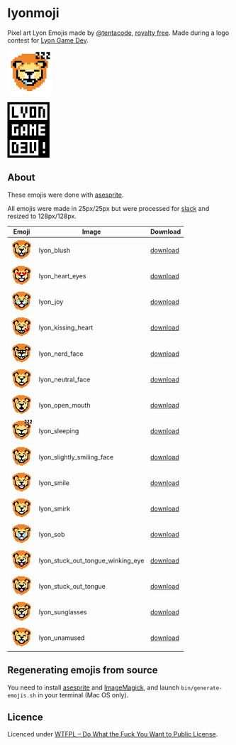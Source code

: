 # lyonmoji

Pixel art Lyon Emojis made by [@tentacode](http://tentacode.net), [royalty free](#licence). Made during a logo contest for [Lyon Game Dev](http://lyongamedev.pro/).

![](./images/lyonmoji.gif)

![](./images/lyongamedev.png)

## About

These emojis were done with [asesprite](https://www.aseprite.org/).

All emojis were made in 25px/25px but were processed for [slack](https://slack.com/) and resized to 128px/128px.

| Emoji | Image | Download |
| ---   | ---   | ---     |
| ![](./images/lyon_blush.png) | lyon_blush | [download](https://github.com/tentacode/lyonmoji/raw/master/emojis/lyon_blush.png) |
| ![](./images/lyon_heart_eyes.png) | lyon_heart_eyes | [download](https://github.com/tentacode/lyonmoji/raw/master/emojis/lyon_heart_eyes.png) |
| ![](./images/lyon_joy.png) | lyon_joy | [download](https://github.com/tentacode/lyonmoji/raw/master/emojis/lyon_joy.png) |
| ![](./images/lyon_kissing_heart.png) | lyon_kissing_heart | [download](https://github.com/tentacode/lyonmoji/raw/master/emojis/lyon_kissing_heart.png) |
| ![](./images/lyon_nerd_face.png) | lyon_nerd_face | [download](https://github.com/tentacode/lyonmoji/raw/master/emojis/lyon_nerd_face.png) |
| ![](./images/lyon_neutral_face.png) | lyon_neutral_face | [download](https://github.com/tentacode/lyonmoji/raw/master/emojis/lyon_neutral_face.png) |
| ![](./images/lyon_open_mouth.png) | lyon_open_mouth | [download](https://github.com/tentacode/lyonmoji/raw/master/emojis/lyon_open_mouth.png) |
| ![](./images/lyon_sleeping.png) | lyon_sleeping | [download](https://github.com/tentacode/lyonmoji/raw/master/emojis/lyon_sleeping.png) |
| ![](./images/lyon_slightly_smiling_face.png) | lyon_slightly_smiling_face | [download](https://github.com/tentacode/lyonmoji/raw/master/emojis/lyon_slightly_smiling_face.png) |
| ![](./images/lyon_smile.png) | lyon_smile | [download](https://github.com/tentacode/lyonmoji/raw/master/emojis/lyon_smile.png) |
| ![](./images/lyon_smirk.png) | lyon_smirk | [download](https://github.com/tentacode/lyonmoji/raw/master/emojis/lyon_smirk.png) |
| ![](./images/lyon_sob.png) | lyon_sob | [download](https://github.com/tentacode/lyonmoji/raw/master/emojis/lyon_sob.png) |
| ![](./images/lyon_stuck_out_tongue_winking_eye.png) | lyon_stuck_out_tongue_winking_eye | [download](https://github.com/tentacode/lyonmoji/raw/master/emojis/lyon_stuck_out_tongue_winking_eye.png) |
| ![](./images/lyon_stuck_out_tongue.png) | lyon_stuck_out_tongue | [download](https://github.com/tentacode/lyonmoji/raw/master/emojis/lyon_stuck_out_tongue.png) |
| ![](./images/lyon_sunglasses.png) | lyon_sunglasses | [download](https://github.com/tentacode/lyonmoji/raw/master/emojis/lyon_sunglasses.png) |
| ![](./images/lyon_unamused.png) | lyon_unamused | [download](https://github.com/tentacode/lyonmoji/raw/master/emojis/lyon_unamused.png) |

## Regenerating emojis from source

You need to install [asesprite](https://www.aseprite.org/) and [ImageMagick](https://www.imagemagick.org), and launch `bin/generate-emojis.sh` in your terminal (Mac OS only).

## Licence

Licenced under [WTFPL – Do What the Fuck You Want to Public License](http://www.wtfpl.net/).
